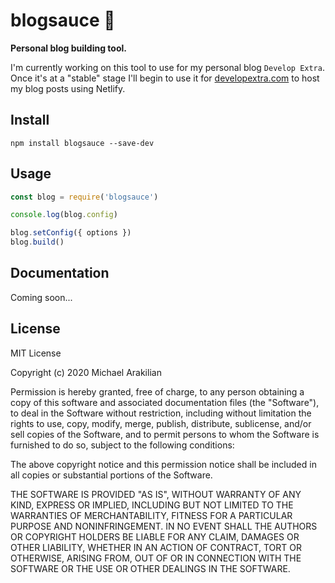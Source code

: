# blogsauce :spaghetti:

**Personal blog building tool.**

I'm currently working on this tool to use for my
personal blog `Develop Extra`. Once it's at a "stable" stage 
I'll begin to use it for [developextra.com](https://github.com/developextra/developextra.com)
to host my blog posts using Netlify.

## Install
```
npm install blogsauce --save-dev
```

## Usage
```js
const blog = require('blogsauce')

console.log(blog.config)

blog.setConfig({ options })
blog.build()
```

## Documentation

Coming soon...

## License

MIT License

Copyright (c) 2020 Michael Arakilian

Permission is hereby granted, free of charge, to any person obtaining a copy
of this software and associated documentation files (the "Software"), to deal
in the Software without restriction, including without limitation the rights
to use, copy, modify, merge, publish, distribute, sublicense, and/or sell
copies of the Software, and to permit persons to whom the Software is
furnished to do so, subject to the following conditions:

The above copyright notice and this permission notice shall be included in all
copies or substantial portions of the Software.

THE SOFTWARE IS PROVIDED "AS IS", WITHOUT WARRANTY OF ANY KIND, EXPRESS OR
IMPLIED, INCLUDING BUT NOT LIMITED TO THE WARRANTIES OF MERCHANTABILITY,
FITNESS FOR A PARTICULAR PURPOSE AND NONINFRINGEMENT. IN NO EVENT SHALL THE
AUTHORS OR COPYRIGHT HOLDERS BE LIABLE FOR ANY CLAIM, DAMAGES OR OTHER
LIABILITY, WHETHER IN AN ACTION OF CONTRACT, TORT OR OTHERWISE, ARISING FROM,
OUT OF OR IN CONNECTION WITH THE SOFTWARE OR THE USE OR OTHER DEALINGS IN THE
SOFTWARE.